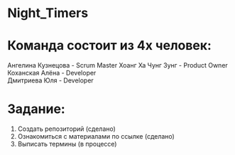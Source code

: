 # Night_Timers
# Команда состоит из 4х человек: 
Ангелина Кузнецова - Scrum Master 
Хоанг Ха Чунг Зунг - Product Owner 
Коханская Алёна - Developer \
Дмитриева Юля - Developer 
# Задание: 
1. Создать репозиторий (сделано) 
2. Ознакомиться с материалами по ссылке (сделано) 
3. Выписать термины (в процессе)
